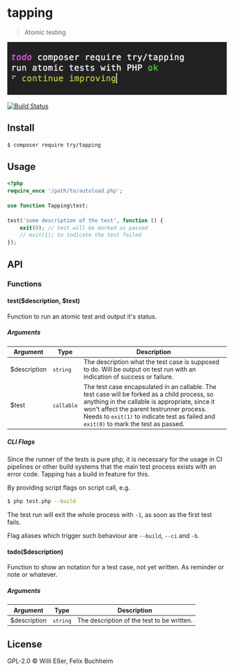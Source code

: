# tapping
> Atomic testing

![demo](./demo.png)

[![Build Status](https://travis-ci.org/try-php/test.svg?branch=master)](https://travis-ci.org/try-php/test)

## Install

```bash
$ composer require try/tapping
```

## Usage

```php
<?php
require_once '/path/to/autoload.php';

use function Tapping\test;

test('some description of the test', function () {
	exit(0); // test will be marked as passed
	// exit(1); to indicate the test failed
});
```

## API

### Functions

#### test($description, $test)

Function to run an atomic test and output it's status.

##### Arguments

| Argument | Type | Description |
|---|---|---|
| $description | `string` | The description what the test case is supposed to do. Will be output on test run with an indication of success or failure. |
| $test | `callable` | The test case encapsulated in an callable. The test case will be forked as a child process, so anything in the callable is appropriate, since it won't affect the parent testrunner process. Needs to `exit(1)` to indicate test as failed and `exit(0)` to mark the test as passed. |

##### CLI Flags

Since the runner of the tests is pure php, it is necessary for the usage in CI pipelines or other build systems that the main test process exists with an error code. Tapping has a build in feature for this.

By providing script flags on script call, e.g.

```bash
$ php test.php --build
```

The test run will exit the whole process with `-1`, as soon as the first test fails.

Flag aliases which trigger such behaviour are `--build`, `--ci` and `-b`.

#### todo($description)

Function to show an notation for a test case, not yet written. As reminder or note or whatever.

##### Arguments

| Argument | Type | Description |
|---|---|---|
| $description | `string` | The description of the test to be written. |

## License

GPL-2.0 © Willi Eßer, Felix Buchheim